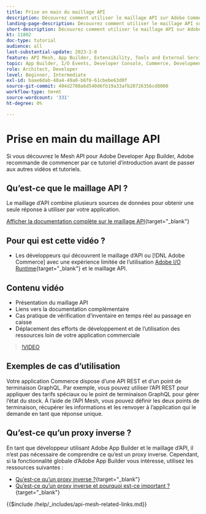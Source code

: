 ```yaml
---
title: Prise en main du maillage API
description: Découvrez comment utiliser le maillage API sur Adobe Commerce et [!DNL Adobe App Builder]. Découvrez comment installer Adobe App Builder, travailler avec des projets, créer un proxy inverse graphique et bien plus encore.
landing-page-description: Découvrez comment utiliser le maillage API sur Adobe Commerce et [!DNL Adobe App Builder]. Découvrez l’installation d’Adobe IO, l’utilisation de projets, la création d’un proxy inverse graphique et bien plus encore.
short-description: Découvrez comment utiliser le maillage API sur Adobe Commerce et [!DNL Adobe App Builder]. Découvrez l’installation d’Adobe IO, l’utilisation de projets, la création d’un proxy inverse graphique et bien plus encore.
kt: 11802
doc-type: tutorial
audience: all
last-substantial-update: 2023-2-8
feature: API Mesh, App Builder, Extensibility, Tools and External Services, Backend Development
topic: App Builder, I/O Events, Developer Console, Commerce, Development, Integrations
role: Architect, Developer
level: Beginner, Intermediate
exl-id: baae6dab-48a4-49a0-b6f6-61cbebe63d0f
source-git-commit: 404d2708a6d540d6fb19a33afb20726356cd8000
workflow-type: tm+mt
source-wordcount: '331'
ht-degree: 0%

---
```


# Prise en main du maillage API

Si vous découvrez le Mesh API pour Adobe Developer App Builder, Adobe recommande de commencer par ce tutoriel d’introduction avant de passer aux autres vidéos et tutoriels.

## Qu’est-ce que le maillage API ?

Le maillage d’API combine plusieurs sources de données pour obtenir une seule réponse à utiliser par votre application.

[Afficher la documentation complète sur le maillage API](https://developer.adobe.com/graphql-mesh-gateway/gateway/overview/){target="_blank"}

## Pour qui est cette vidéo ?

* Les développeurs qui découvrent le maillage d’API ou [!DNL Adobe Commerce] avec une expérience limitée de l’utilisation [Adobe I/O Runtime](https://developer.adobe.com/runtime/docs/guides/overview/){target="_blank"} et le maillage API.

## Contenu vidéo

* Présentation du maillage API
* Liens vers la documentation complémentaire
* Cas pratique de vérification d’inventaire en temps réel au passage en caisse
* Déplacement des efforts de développement et de l’utilisation des ressources loin de votre application commerciale

>[!VIDEO](https://video.tv.adobe.com/v/3417534?quality=12&learn=on)

## Exemples de cas d’utilisation

Votre application Commerce dispose d’une API REST et d’un point de terminaison GraphQL. Par exemple, vous pouvez utiliser l’API REST pour appliquer des tarifs spéciaux ou le point de terminaison GraphQL pour gérer l’état du stock. À l’aide de l’API Mesh, vous pouvez définir les deux points de terminaison, récupérer les informations et les renvoyer à l’application qui le demande en tant que réponse unique.

## Qu’est-ce qu’un proxy inverse ?

En tant que développeur utilisant Adobe App Builder et le maillage d’API, il n’est pas nécessaire de comprendre ce qu’est un proxy inverse. Cependant, si la fonctionnalité globale d’Adobe App Builder vous intéresse, utilisez les ressources suivantes :

* [Qu’est-ce qu’un proxy inverse ?](https://www.imperva.com/learn/performance/reverse-proxy/){target="_blank"}
* [Qu’est-ce qu’un proxy inverse et pourquoi est-ce important ?](https://blog.hubspot.com/website/reverse-proxy){target="_blank"}

{{$include /help/_includes/api-mesh-related-links.md}}
